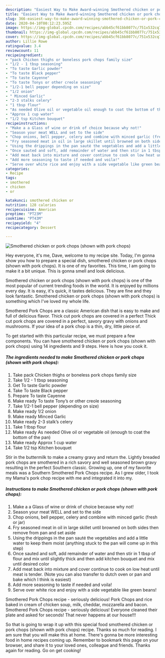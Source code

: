 ```yaml
---
description: "Easiest Way to Make Award-winning Smothered chicken or pork chops (shown with pork chops)"
title: "Easiest Way to Make Award-winning Smothered chicken or pork chops (shown with pork chops)"
slug: 366-easiest-way-to-make-award-winning-smothered-chicken-or-pork-chops-shown-with-pork-chops
date: 2020-04-10T00:12:23.595Z
image: https://img-global.cpcdn.com/recipes/abb45cf61bb8077c/751x532cq70/smothered-chicken-or-pork-chops-shown-with-pork-chops-recipe-main-photo.jpg
thumbnail: https://img-global.cpcdn.com/recipes/abb45cf61bb8077c/751x532cq70/smothered-chicken-or-pork-chops-shown-with-pork-chops-recipe-main-photo.jpg
cover: https://img-global.cpcdn.com/recipes/abb45cf61bb8077c/751x532cq70/smothered-chicken-or-pork-chops-shown-with-pork-chops-recipe-main-photo.jpg
author: Lillie Rowe
ratingvalue: 3.4
reviewcount: 11
recipeingredient:
- "pack Chicken thighs or boneless pork chops family size"
- "1/2 - 1 tbsp seasoning"
- "To taste Garlic powder"
- "To taste Black pepper"
- "To taste Cayenne"
- "To taste Tonys or other creole seasoning"
- "1/2-1 bell pepper depending on size"
- "1/2 onion"
- " Minced Garlic"
- "2-3 stalks celery"
- "1 tbsp flour"
- "As needed Olive oil or vegetable oil enough to coat the bottom of the pan"
- "Approx 1 cup water"
- "1/2 tsp Kitchen bouquet"
recipeinstructions:
- "Make a a Glass of wine or drink of choice because why not!"
- "Season your meat WELL and set to the side"
- "Chop onions, bell pepper, celery and combine with minced garlic (fresh or jar)"
- "Fry seasoned meat in oil in large skillet until browned on both sides then remove from pan and set aside"
- "Using the drippings in the pan sauté the vegetables and add a little water to keep them moist (anything stuck to the pan will come up in this step)"
- "Once sauted and soft, add remainder of water and then stir in 1 tbsp of flour and mix until slightly thick and then add kitchen bouquet and mix until desired color"
- "Add meat back into mixture and cover continue to cook on low heat until meat is tender. (Note you can also transfer to dutch oven or pan and bake which I think is easiest)"
- "Add more seasoning to taste if needed and voila!"
- "Serve over white rice and enjoy with a side vegetable like green beans!"
categories:
- Recipe
tags:
- smothered
- chicken
- or

katakunci: smothered chicken or 
nutrition: 128 calories
recipecuisine: American
preptime: "PT23M"
cooktime: "PT43M"
recipeyield: "4"
recipecategory: Dessert

---
```



![Smothered chicken or pork chops (shown with pork chops)](https://img-global.cpcdn.com/recipes/abb45cf61bb8077c/751x532cq70/smothered-chicken-or-pork-chops-shown-with-pork-chops-recipe-main-photo.jpg)

Hey everyone, it's me, Dave, welcome to my recipe site. Today, I'm gonna show you how to prepare a special dish, smothered chicken or pork chops (shown with pork chops). It is one of my favorites. This time, I am going to make it a bit unique. This is gonna smell and look delicious.

Smothered chicken or pork chops (shown with pork chops) is one of the most popular of current trending foods in the world. It is enjoyed by millions every day. It is easy, it's quick, it tastes delicious. They are fine and they look fantastic. Smothered chicken or pork chops (shown with pork chops) is something which I've loved my whole life.

Smothered Pork Chops are a classic American dish that is easy to make and full of delicious flavor. Thick cut pork chops are covered in a perfect Thick cut pork chops are covered in a perfect, savory gravy with onions and mushrooms. If your idea of a pork chop is a thin, dry, little piece of.


To get started with this particular recipe, we must prepare a few components. You can have smothered chicken or pork chops (shown with pork chops) using 14 ingredients and 9 steps. Here is how you cook it.

##### The ingredients needed to make Smothered chicken or pork chops (shown with pork chops):

1. Take pack Chicken thighs or boneless pork chops family size
1. Take 1/2 - 1 tbsp seasoning
1. Get To taste Garlic powder
1. Take To taste Black pepper
1. Prepare To taste Cayenne
1. Make ready To taste Tony’s or other creole seasoning
1. Take 1/2-1 bell pepper (depending on size)
1. Make ready 1/2 onion
1. Make ready  Minced Garlic
1. Make ready 2-3 stalk’s celery
1. Take 1 tbsp flour
1. Make ready As needed Olive oil or vegetable oil (enough to coat the bottom of the pan)
1. Make ready Approx 1 cup water
1. Take 1/2 tsp Kitchen bouquet


Stir in the buttermilk to make a creamy gravy and return the. Lightly breaded pork chops are smothered in a rich savory and well seasoned brown gravy resulting in the perfect Southern classic. Growing up, one of my favorite meals was a Southern Smothered Pork Chops recipe. As I grew older, I took my Mama&#39;s pork chop recipe with me and integrated it into my. 

##### Instructions to make Smothered chicken or pork chops (shown with pork chops):

1. Make a a Glass of wine or drink of choice because why not!
1. Season your meat WELL and set to the side
1. Chop onions, bell pepper, celery and combine with minced garlic (fresh or jar)
1. Fry seasoned meat in oil in large skillet until browned on both sides then remove from pan and set aside
1. Using the drippings in the pan sauté the vegetables and add a little water to keep them moist (anything stuck to the pan will come up in this step)
1. Once sauted and soft, add remainder of water and then stir in 1 tbsp of flour and mix until slightly thick and then add kitchen bouquet and mix until desired color
1. Add meat back into mixture and cover continue to cook on low heat until meat is tender. (Note you can also transfer to dutch oven or pan and bake which I think is easiest)
1. Add more seasoning to taste if needed and voila!
1. Serve over white rice and enjoy with a side vegetable like green beans!


Smothered Pork Chops recipe - seriously delicious! Pork Chops and rice baked in cream of chicken soup, milk, cheddar, mozzarella and bacon. Smothered Pork Chops recipe - seriously delicious! Everyone cleaned their plate and asked for seconds! That never happens at our house!!! 

So that is going to wrap it up with this special food smothered chicken or pork chops (shown with pork chops) recipe. Thanks so much for reading. I am sure that you will make this at home. There's gonna be more interesting food in home recipes coming up. Remember to bookmark this page on your browser, and share it to your loved ones, colleague and friends. Thanks again for reading. Go on get cooking!
